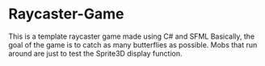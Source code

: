 # Raycaster-Game
 This is a template raycaster game made using C# and SFML
 Basically, the goal of the game is to catch as many butterflies as possible.
 Mobs that run around are just to test the Sprite3D display function.